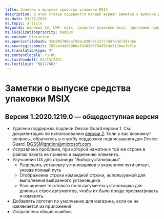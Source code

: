 ```yaml
---
title: Заметки о выпуске средства упаковки MSIX
description: В этой статье содержится полный журнал заметок о выпуске для различных версий средства упаковки MSIX.
ms.date: 03/25/2020
ms.topic: article
keywords: Windows 10, UWP, msix, средство упаковки msix, программа предварительной оценки
ms.localizationpriority: medium
ms.custom: Vibranium
ms.openlocfilehash: 43b605706eafb0ac028c0113fc79dfedef2d7bbe
ms.sourcegitcommit: 789ba344260b0afd46206f94954de3120aefb91e
ms.translationtype: MT
ms.contentlocale: ru-RU
ms.lasthandoff: 01/13/2021
ms.locfileid: "98177663"
---
```

# <a name="release-notes-for-the-msix-packaging-tool"></a>Заметки о выпуске средства упаковки MSIX

## <a name="version-1202012190---public-version"></a>Версия 1.2020.1219.0 — общедоступная версия
- Удалена поддержка подписи Device Guard версии 1. См. документацию по использованию [версии 2](../../package/signing-package-device-guard-signing.md). Если у вас возникнут вопросы, обратитесь в службу поддержки подписывания для Device Guard. DGSSMigration@microsoft.com
- Исправлена проблема, при которой нажатие в той же строке в файлах пакета не привело к выделению элемента.
- Улучшения UX для страницы "Выбор установщика"
  - Разрешить установку установщиков в указанном пути витаут, указав полный путь
  - Отображение строки командной строки, используемой для выполнения выбранного установщика
  - Расширение текстового поля аргументы установщика для длинных строк аргументов, чтобы их было проще просматривать и изменять.
- Добавлять логотип по умолчанию для магазина, если он не извлекается из приложения
- Исправлены общие ошибки.
